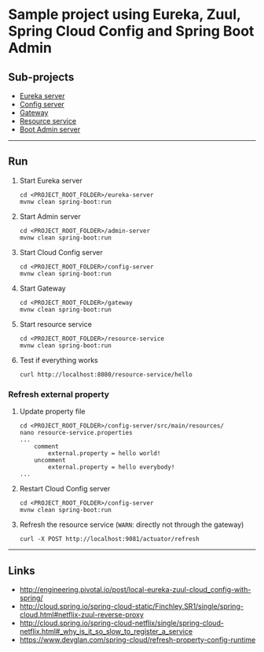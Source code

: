 
# Sample project using Eureka, Zuul, Spring Cloud Config and Spring Boot Admin

## Sub-projects

* [Eureka server](eureka-server/)
* [Config server](config-server/)
* [Gateway](gateway/)
* [Resource service](resource-service/)
* [Boot Admin server](admin-server/)

---

## Run

1. Start Eureka server
	```
	cd <PROJECT_ROOT_FOLDER>/eureka-server
	mvnw clean spring-boot:run
	```

2. Start Admin server
	```
	cd <PROJECT_ROOT_FOLDER>/admin-server
	mvnw clean spring-boot:run
	```

3. Start Cloud Config server
	```
	cd <PROJECT_ROOT_FOLDER>/config-server
	mvnw clean spring-boot:run
	```

4. Start Gateway
	```
	cd <PROJECT_ROOT_FOLDER>/gateway
	mvnw clean spring-boot:run
	```

5. Start resource service
	```
	cd <PROJECT_ROOT_FOLDER>/resource-service
	mvnw clean spring-boot:run
	```

6. Test if everything works
	```
	curl http://localhost:8080/resource-service/hello
	```

### Refresh external property

1. Update property file
	```
	cd <PROJECT_ROOT_FOLDER>/config-server/src/main/resources/
	nano resource-service.properties
	...
		comment
			external.property = hello world!
		uncomment
			external.property = hello everybody!
	...
	```

2. Restart Cloud Config server
	```
	cd <PROJECT_ROOT_FOLDER>/config-server
	mvnw clean spring-boot:run
	```

3. Refresh the resource service (`WARN`: directly not through the gateway)
	```
	curl -X POST http://localhost:9081/actuator/refresh
	```

---

## Links

* http://engineering.pivotal.io/post/local-eureka-zuul-cloud_config-with-spring/
* http://cloud.spring.io/spring-cloud-static/Finchley.SR1/single/spring-cloud.html#netflix-zuul-reverse-proxy
* http://cloud.spring.io/spring-cloud-netflix/single/spring-cloud-netflix.html#_why_is_it_so_slow_to_register_a_service
* https://www.devglan.com/spring-cloud/refresh-property-config-runtime
